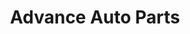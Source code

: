 ---
title: "Advance Auto Parts"
url: /broomfield/advance-auto-parts-west-120th-avenue/
shop: car parts
---